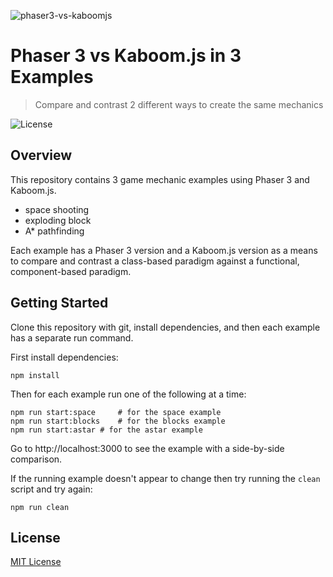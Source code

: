 ![phaser3-vs-kaboomjs](https://user-images.githubusercontent.com/2236153/136664664-1e280a4b-946b-418f-9afd-30e8cee315a1.png)

# Phaser 3 vs Kaboom.js in 3 Examples
> Compare and contrast 2 different ways to create the same mechanics

![License](https://img.shields.io/badge/license-MIT-green)

## Overview

This repository contains 3 game mechanic examples using Phaser 3 and Kaboom.js.

- space shooting
- exploding block
- A* pathfinding

Each example has a Phaser 3 version and a Kaboom.js version as a means to compare and contrast a class-based paradigm against a functional, component-based paradigm.

## Getting Started

Clone this repository with git, install dependencies, and then each example has a separate run command.

First install dependencies:

```
npm install
```

Then for each example run one of the following at a time:

```
npm run start:space 	# for the space example
npm run start:blocks	# for the blocks example
npm run start:astar	# for the astar example
```

Go to http://localhost:3000 to see the example with a side-by-side comparison.

If the running example doesn't appear to change then try running the `clean` script and try again:

```
npm run clean
```

## License

[MIT License](https://github.com/ourcade/phaser3-vs-kaboomjs/blob/master/LICENSE)
